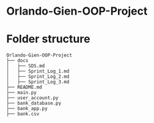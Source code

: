 # Orlando-Gien-OOP-Project

# Folder structure
```
Orlando-Gien-OOP-Project
├── docs
│   ├── SDS.md
│   ├── Sprint_Log_1.md
│   ├── Sprint_Log_2.md
│   ├── Sprint_Log_3.md
├── README.md
├── main.py
├── user_account.py
├── bank_database.py
├── bank_app.py
├── bank.csv
```
